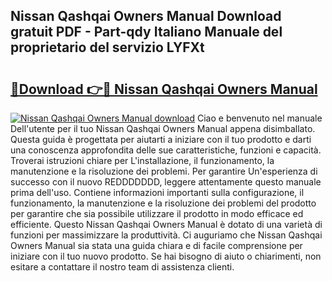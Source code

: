 ## Nissan Qashqai Owners Manual Download gratuit PDF - Part-qdy Italiano Manuale del proprietario del servizio LYFXt

# <h2><a href="http://dfeuuy0.blite.top/?on=Nissan+Qashqai+Owners+Manual">🔗Download 👉🔴 Nissan Qashqai Owners Manual</a></h2>

[![Nissan Qashqai Owners Manual download](https://i.imgur.com/lujVjoI.png)](http://dfeuuy0.blite.top/?on=Nissan+Qashqai+Owners+Manual)
Ciao e benvenuto nel manuale Dell'utente per il tuo Nissan Qashqai Owners Manual appena disimballato. Questa guida è progettata per aiutarti a iniziare con il tuo prodotto e darti una conoscenza approfondita delle sue caratteristiche, funzioni e capacità. Troverai istruzioni chiare per L'installazione, il funzionamento, la manutenzione e la risoluzione dei problemi. Per garantire Un'esperienza di successo con il nuovo REDDDDDDD, leggere attentamente questo manuale prima dell'uso. Contiene informazioni importanti sulla configurazione, il funzionamento, la manutenzione e la risoluzione dei problemi del prodotto per garantire che sia possibile utilizzare il prodotto in modo efficace ed efficiente. Questo Nissan Qashqai Owners Manual è dotato di una varietà di funzioni per massimizzare la produttività. Ci auguriamo che Nissan Qashqai Owners Manual sia stata una guida chiara e di facile comprensione per iniziare con il tuo nuovo prodotto. Se hai bisogno di aiuto o chiarimenti, non esitare a contattare il nostro team di assistenza clienti.
